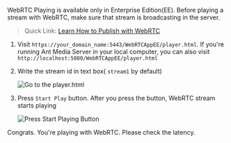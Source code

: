 WebRTC Playing is available only in Enterprise Edition(EE). Before playing a stream with WebRTC, make sure that stream is broadcasting in the server. 

> Quick Link: [Learn How to Publish with WebRTC](WebRTC-Publishing)

1. Visit `https://your_domain_name:5443/WebRTCAppEE/player.html`.
If you're running Ant Media Server in your local computer, you can also visit `http://localhost:5080/WebRTCAppEE/player.html`

2. Write the stream id in text box( `stream1` by default)

    ![Go to the player.html](https://ant-media.github.io/Ant-Media-Server/doc/images/3_Go_to_Play_Page.jpg)

3. Press `Start Play` button. After you press the button, WebRTC stream starts playing

    ![Press Start Playing Button](https://ant-media.github.io/Ant-Media-Server/doc/images/4_Press_Start_Play_Button.jpg)

Congrats. You're playing with WebRTC. Please check the latency. 